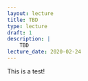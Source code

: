 ```yaml
---
layout: lecture
title: TBD
type: lecture
draft: 1
description: |
    TBD
lecture_date: 2020-02-24
---
```


This is a test!